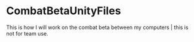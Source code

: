 # CombatBetaUnityFiles
This is how I will work on the combat beta between my computers | this is not for team use.
